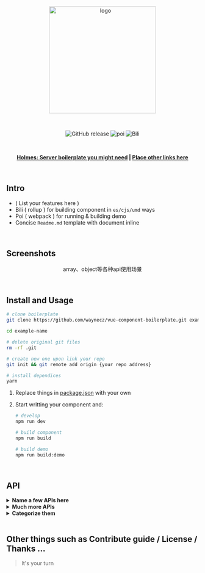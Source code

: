 <br>

<p align="center">
  <img width="280px" src="./src/assets/logo.png" alt="logo" />
</p>
<br>

<p align="center">
  <img alt="GitHub release" src="https://img.shields.io/badge/release-v1.0.0-orange.svg?style=for-the-badge"/>
  <img alt="poi" src="https://img.shields.io/badge/poi-10-green.svg?style=for-the-badge"/>
  <img alt="Bili" src="https://img.shields.io/badge/bili-3-blue.svg?style=for-the-badge"/>
</p>

<br>

<p align="center">
  <b>
    <a href="https://github.com/waynecz/Holmes">Holmes: Server boilerplate you might need</a>
    |
    <a href="https://github.com/waynecz/vue-img-inputer">Place other links here</a>
  </b>
</p>

<br>

## Intro

- ( List your features here )
- Bili ( rollup ) for building component in `es/cjs/umd` ways
- Poi ( webpack ) for running & building demo
- Concise `Readme.md` template with document inline

<br>

## Screenshots

<p align="center">
  array、object等各种api使用场景
</p>

<br>

## Install and Usage

```bash
# clone boilerplate
git clone https://github.com/waynecz/vue-component-boilerplate.git example-name

cd example-name

# delete original git files
rm -rf .git

# create new one upon link your repo
git init && git remote add origin {your repo address}

# install dependices
yarn
```

1.  Replace things in [package.json](./package.json) with your own
2.  Start writting your component and:

    ```bash
    # develop
    npm run dev

    # build component
    npm run build

    # build demo
    npm run build:demo
    ```

<br>

## API

<details><summary><strong>Name a few APIs here</strong></summary>
<br>

1.  **`value`**: Number  
    Component's value binded, remember end with two `Tabs` every line

2.  **`on-when`**: Function  
    **params**: func ( ...param )  
    hook function when ...

<br/>
</details>

<details><summary><strong>Much more APIs</strong></summary>
<br>

1.  **`more`**: Boolean  
    **default**: `false`  
    ...

<br/>
</details>

<details><summary><strong>Categorize them</strong></summary>
<br>

1.  **`categorize`**: Object  
    ...

<br/>
</details>

<br>

## Other things such as Contribute guide / License / Thanks ...

> It's your turn
